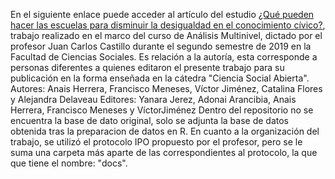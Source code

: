 En el siguiente enlace puede acceder al artículo del estudio
[¿Qué pueden hacer las escuelas para disminuir la desigualdad en el conocimiento cívico?](https://vjimeneza.github.io/educivic/index.html), trabajo realizado en el marco del curso de Análisis Multinivel, dictado por el profesor Juan Carlos Castillo durante el segundo semestre de 2019 en la Facultad de Ciencias Sociales. Es relación a la autoría, esta corresponde a personas diferentes
a quienes editaron el presente trabajo para su publicación en la forma enseñada en la cátedra "Ciencia Social Abierta".
Autores: Anais Herrera, Francisco Meneses, Víctor Jiménez, Catalina Flores y Alejandra Delaveau 
Editores: Yanara Jerez, Adonai Arancibia, Anais Herrera, Francisco Meneses y VíctorJiménez
Dentro del repositorio no se encuentra la base de dato original, solo se adjunta la base de datos obtenida tras la preparacion de datos en R. 
En cuanto a la organización del trabajo, se utilizó el protocolo IPO propuesto por el profesor, pero se le suma una carpeta más aparte de las correspondientes al protocolo, la que que tiene el nombre: "docs".
